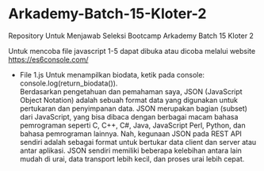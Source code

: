 # Arkademy-Batch-15-Kloter-2
Repository Untuk Menjawab Seleksi Bootcamp Arkademy Batch 15 Kloter 2

Untuk mencoba file javascript 1-5 dapat dibuka atau dicoba melalui website https://es6console.com/

- File 1.js Untuk menampilkan biodata, ketik pada console: console.log(return_biodata()).                                                  
Berdasarkan pengetahuan dan pemahaman saya, JSON (JavaScript Object Notation) adalah sebuah format data yang digunakan untuk pertukaran dan penyimpanan data. JSON merupakan bagian (subset) dari JavaScript, yang bisa dibaca dengan berbagai macam bahasa pemrograman seperti C, C++, C#, Java, JavaScript Perl, Python, dan bahasa pemrograman lainnya. Nah, kegunaan JSON pada REST API sendiri adalah sebagai format untuk bertukar data client dan server atau antar aplikasi. JSON sendiri memiliki beberapa kelebihan antara lain mudah di urai, data transport lebih kecil, dan proses urai lebih cepat.
